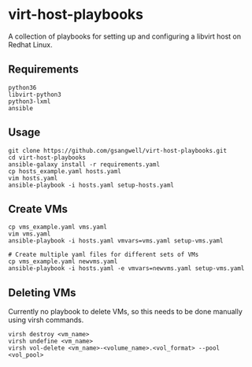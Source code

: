 # virt-host-playbooks
A collection of playbooks for setting up and configuring a libvirt host on Redhat Linux.

## Requirements
```
python36
libvirt-python3
python3-lxml
ansible
```

## Usage
```
git clone https://github.com/gsangwell/virt-host-playbooks.git
cd virt-host-playbooks
ansible-galaxy install -r requirements.yaml
cp hosts_example.yaml hosts.yaml
vim hosts.yaml
ansible-playbook -i hosts.yaml setup-hosts.yaml
```

## Create VMs
```
cp vms_example.yaml vms.yaml
vim vms.yaml
ansible-playbook -i hosts.yaml vmvars=vms.yaml setup-vms.yaml

# Create multiple yaml files for different sets of VMs
cp vms_example.yaml newvms.yaml
ansible-playbook -i hosts.yaml -e vmvars=newvms.yaml setup-vms.yaml
```

## Deleting VMs
Currently no playbook to delete VMs, so this needs to be done manually using virsh commands.
```
virsh destroy <vm_name>
virsh undefine <vm_name>
virsh vol-delete <vm_name>-<volume_name>.<vol_format> --pool <vol_pool>
```
